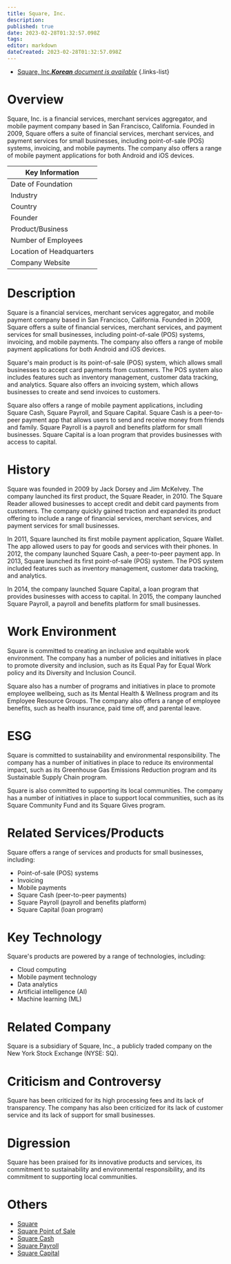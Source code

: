 ```yaml
---
title: Square, Inc.
description: 
published: true
date: 2023-02-28T01:32:57.098Z
tags: 
editor: markdown
dateCreated: 2023-02-28T01:32:57.098Z
---
```


- [Square, Inc.***Korean** document is available*](/ko/Knowledge-base/Dictionary/Company/square-inc-)
{.links-list}


# Overview
Square, Inc. is a financial services, merchant services aggregator, and mobile payment company based in San Francisco, California. Founded in 2009, Square offers a suite of financial services, merchant services, and payment services for small businesses, including point-of-sale (POS) systems, invoicing, and mobile payments. The company also offers a range of mobile payment applications for both Android and iOS devices.

| Key Information |
| --------------- |
| Date of Foundation | 2009 |
| Industry | Financial services, Merchant services aggregator, Mobile payment |
| Country | United States |
| Founder | Jack Dorsey, Jim McKelvey |
| Product/Business | Point-of-sale (POS) systems, invoicing, and mobile payments |
| Number of Employees | 4,000 (April 2021) |
| Location of Headquarters | San Francisco, California, USA |
| Company Website | [Square](https://squareup.com/) |

# Description
Square is a financial services, merchant services aggregator, and mobile payment company based in San Francisco, California. Founded in 2009, Square offers a suite of financial services, merchant services, and payment services for small businesses, including point-of-sale (POS) systems, invoicing, and mobile payments. The company also offers a range of mobile payment applications for both Android and iOS devices.

Square's main product is its point-of-sale (POS) system, which allows small businesses to accept card payments from customers. The POS system also includes features such as inventory management, customer data tracking, and analytics. Square also offers an invoicing system, which allows businesses to create and send invoices to customers.

Square also offers a range of mobile payment applications, including Square Cash, Square Payroll, and Square Capital. Square Cash is a peer-to-peer payment app that allows users to send and receive money from friends and family. Square Payroll is a payroll and benefits platform for small businesses. Square Capital is a loan program that provides businesses with access to capital.

# History
Square was founded in 2009 by Jack Dorsey and Jim McKelvey. The company launched its first product, the Square Reader, in 2010. The Square Reader allowed businesses to accept credit and debit card payments from customers. The company quickly gained traction and expanded its product offering to include a range of financial services, merchant services, and payment services for small businesses.

In 2011, Square launched its first mobile payment application, Square Wallet. The app allowed users to pay for goods and services with their phones. In 2012, the company launched Square Cash, a peer-to-peer payment app. In 2013, Square launched its first point-of-sale (POS) system. The POS system included features such as inventory management, customer data tracking, and analytics.

In 2014, the company launched Square Capital, a loan program that provides businesses with access to capital. In 2015, the company launched Square Payroll, a payroll and benefits platform for small businesses.

# Work Environment
Square is committed to creating an inclusive and equitable work environment. The company has a number of policies and initiatives in place to promote diversity and inclusion, such as its Equal Pay for Equal Work policy and its Diversity and Inclusion Council.

Square also has a number of programs and initiatives in place to promote employee wellbeing, such as its Mental Health & Wellness program and its Employee Resource Groups. The company also offers a range of employee benefits, such as health insurance, paid time off, and parental leave.

# ESG
Square is committed to sustainability and environmental responsibility. The company has a number of initiatives in place to reduce its environmental impact, such as its Greenhouse Gas Emissions Reduction program and its Sustainable Supply Chain program.

Square is also committed to supporting its local communities. The company has a number of initiatives in place to support local communities, such as its Square Community Fund and its Square Gives program.

# Related Services/Products
Square offers a range of services and products for small businesses, including:

- Point-of-sale (POS) systems
- Invoicing
- Mobile payments
- Square Cash (peer-to-peer payments)
- Square Payroll (payroll and benefits platform)
- Square Capital (loan program)

# Key Technology
Square's products are powered by a range of technologies, including:

- Cloud computing
- Mobile payment technology
- Data analytics
- Artificial intelligence (AI)
- Machine learning (ML)

# Related Company
Square is a subsidiary of Square, Inc., a publicly traded company on the New York Stock Exchange (NYSE: SQ).

# Criticism and Controversy
Square has been criticized for its high processing fees and its lack of transparency. The company has also been criticized for its lack of customer service and its lack of support for small businesses.

# Digression
Square has been praised for its innovative products and services, its commitment to sustainability and environmental responsibility, and its commitment to supporting local communities.

# Others
- [Square](https://squareup.com/)
- [Square Point of Sale](https://squareup.com/point-of-sale)
- [Square Cash](https://cash.app/)
- [Square Payroll](https://squareup.com/payroll)
- [Square Capital](https://squareup.com/capital)
